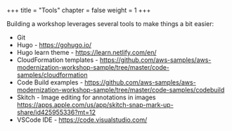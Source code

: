 +++
title = "Tools"
chapter = false
weight = 1
+++

Building a workshop leverages several tools to make things a bit easier:

* Git 
* Hugo - https://gohugo.io/
* Hugo learn theme - https://learn.netlify.com/en/
* CloudFormation templates - https://github.com/aws-samples/aws-modernization-workshop-sample/tree/master/code-samples/cloudformation
* Code Build examples - https://github.com/aws-samples/aws-modernization-workshop-sample/tree/master/code-samples/codebuild
* Skitch - Image editing for annotations in images https://apps.apple.com/us/app/skitch-snap-mark-up-share/id425955336?mt=12
* VSCode IDE - https://code.visualstudio.com/


  
